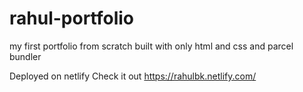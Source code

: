 # rahul-portfolio
my first portfolio from scratch built with only html and css and parcel bundler

Deployed on netlify Check it out https://rahulbk.netlify.com/ 
